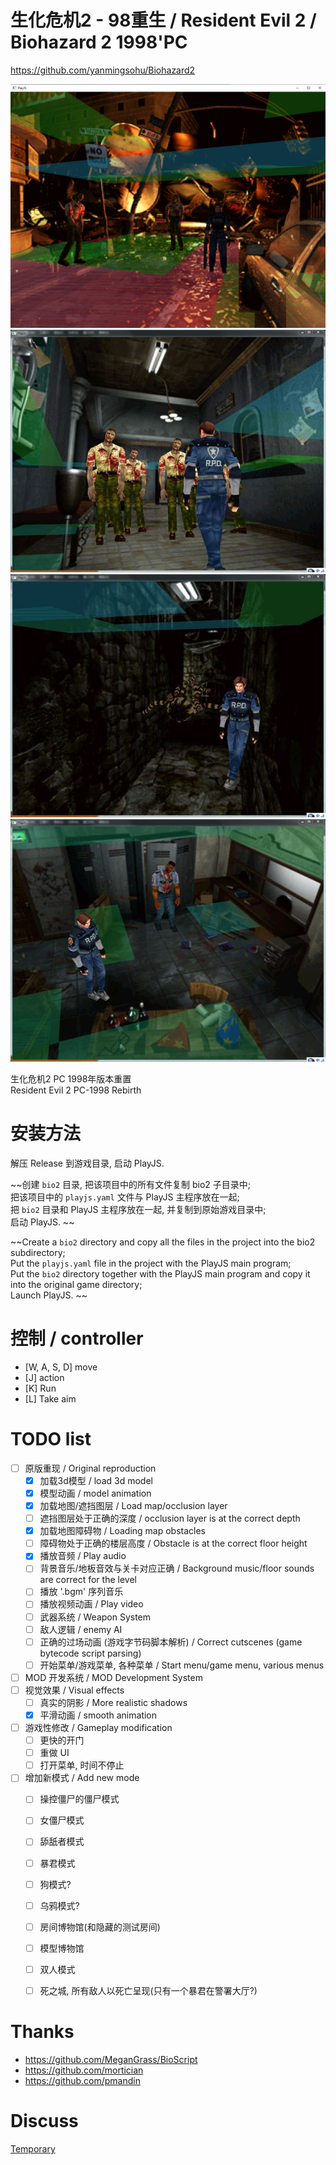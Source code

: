 # 生化危机2 - 98重生 / Resident Evil 2 / Biohazard 2 1998'PC

https://github.com/yanmingsohu/Biohazard2

![screen](https://github.com/yanmingsohu/PlayJS/raw/master/screen/s2.jpg)
![screen](https://github.com/yanmingsohu/PlayJS/raw/master/screen/s3.jpg)
![screen](https://github.com/yanmingsohu/PlayJS/raw/master/screen/s4.jpg)
![screen](https://github.com/yanmingsohu/PlayJS/raw/master/screen/s5.jpg)

生化危机2 PC 1998年版本重置  
Resident Evil 2 PC-1998 Rebirth


# 安装方法

解压 Release 到游戏目录, 启动 PlayJS.

~~创建 `bio2` 目录, 把该项目中的所有文件复制 bio2 子目录中;  
把该项目中的 `playjs.yaml` 文件与 PlayJS 主程序放在一起;  
把 `bio2` 目录和 PlayJS 主程序放在一起, 并复制到原始游戏目录中;  
启动 PlayJS.  ~~

~~Create a `bio2` directory and copy all the files in the project into the bio2 subdirectory;  
Put the `playjs.yaml` file in the project with the PlayJS main program;  
Put the `bio2` directory together with the PlayJS main program and copy it into the original game directory;  
Launch PlayJS.  ~~


# 控制 / controller

* [W, A, S, D] move
* [J] action
* [K] Run
* [L] Take aim


# TODO list

* [ ] 原版重现 / Original reproduction
  * [x] 加载3d模型 / load 3d model
  * [x] 模型动画 / model animation
  * [x] 加载地图/遮挡图层 / Load map/occlusion layer
  * [ ] 遮挡图层处于正确的深度 / occlusion layer is at the correct depth
  * [x] 加载地图障碍物 / Loading map obstacles
  * [ ] 障碍物处于正确的楼层高度 / Obstacle is at the correct floor height
  * [x] 播放音频 / Play audio 
  * [ ] 背景音乐/地板音效与关卡对应正确 / Background music/floor sounds are correct for 
  the level
  * [ ] 播放 '.bgm' 序列音乐
  * [ ] 播放视频动画 / Play video
  * [ ] 武器系统 / Weapon System
  * [ ] 敌人逻辑 / enemy AI
  * [ ] 正确的过场动画 (游戏字节码脚本解析) / Correct cutscenes (game bytecode script parsing)
  * [ ] 开始菜单/游戏菜单, 各种菜单 / Start menu/game menu, various menus
* [ ] MOD 开发系统 / MOD Development System
* [ ] 视觉效果 / Visual effects
  * [ ] 真实的阴影 / More realistic shadows
  * [x] 平滑动画 / smooth animation
* [ ] 游戏性修改 / Gameplay modification
  * [ ] 更快的开门
  * [ ] 重做 UI
  * [ ] 打开菜单, 时间不停止
* [ ] 增加新模式 / Add new mode
  * [ ] 操控僵尸的僵尸模式
  * [ ] 女僵尸模式
  * [ ] 舔舐者模式
  * [ ] 暴君模式
  * [ ] 狗模式?
  * [ ] 乌鸦模式?
  * [ ] 房间博物馆(和隐藏的测试房间)
  * [ ] 模型博物馆
  * [ ] 双人模式
  * [ ] 死之城, 所有敌人以死亡呈现(只有一个暴君在警署大厅?)


# Thanks

* https://github.com/MeganGrass/BioScript
* https://github.com/mortician
* https://github.com/pmandin


# Discuss

[Temporary](https://tieba.baidu.com/p/6067739411)